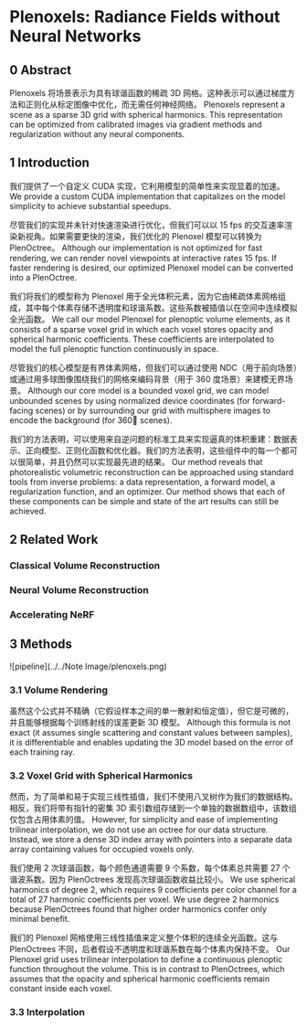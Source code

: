 # Plenoxels: Radiance Fields without Neural Networks

## 0 Abstract

Plenoxels 将场景表示为具有球谐函数的稀疏 3D 网格。这种表示可以通过梯度方法和正则化从标定图像中优化，而无需任何神经网络。
Plenoxels represent a scene as a sparse 3D grid with spherical harmonics. This representation can be optimized from calibrated images via gradient methods and regularization without any neural components.

## 1 Introduction

我们提供了一个自定义 CUDA 实现，它利用模型的简单性来实现显着的加速。
We provide a custom CUDA implementation that capitalizes on the model simplicity to achieve substantial speedups.

尽管我们的实现并未针对快速渲染进行优化，但我们可以以 15 fps 的交互速率渲染新视角。如果需要更快的渲染，我们优化的 Plenoxel 模型可以转换为 PlenOctree。
Although our implementation is not optimized for fast rendering, we can render novel viewpoints at interactive rates 15 fps. If faster rendering is desired, our optimized Plenoxel model can be converted into a PlenOctree.

我们将我们的模型称为 Plenoxel 用于全光体积元素，因为它由稀疏体素网格组成，其中每个体素存储不透明度和球谐系数。这些系数被插值以在空间中连续模拟全光函数。
We call our model Plenoxel for plenoptic volume elements, as it consists of a sparse voxel grid in which each voxel stores opacity and spherical harmonic coefficients. These coefficients are interpolated to model the full plenoptic function continuously in space.

尽管我们的核心模型是有界体素网格，但我们可以通过使用 NDC（用于前向场景）或通过用多球图像围绕我们的网格来编码背景（用于 360 度场景）来建模无界场景。
Although our core model is a bounded voxel grid, we can model unbounded scenes by using normalized device coordinates (for forward-facing scenes) or by surrounding our grid with multisphere images to encode the background (for 360 scenes).

我们的方法表明，可以使用来自逆问题的标准工具来实现逼真的体积重建：数据表示、正向模型、正则化函数和优化器。我们的方法表明，这些组件中的每一个都可以很简单，并且仍然可以实现最先进的结果。
Our method reveals that photorealistic volumetric reconstruction can be approached using standard tools from inverse problems: a data representation, a forward model, a regularization function, and an optimizer. Our method shows that each of these components can be simple and state of the art results can still be achieved.

## 2 Related Work

### Classical Volume Reconstruction

### Neural Volume Reconstruction

### Accelerating NeRF

## 3 Methods

![pipeline](../../Note Image/plenoxels.png)

### 3.1 Volume Rendering

虽然这个公式并不精确（它假设样本之间的单一散射和恒定值），但它是可微的，并且能够根据每个训练射线的误差更新 3D 模型。
Although this formula is not exact (it assumes single scattering and constant values between samples), it is differentiable and enables updating the 3D model based on the error of each training ray.

### 3.2 Voxel Grid with Spherical Harmonics

然而，为了简单和易于实现三线性插值，我们不使用八叉树作为我们的数据结构。相反，我们将带有指针的密集 3D 索引数组存储到一个单独的数据数组中，该数组仅包含占用体素的值。
However, for simplicity and ease of implementing trilinear interpolation, we do not use an octree for our data structure. Instead, we store a dense 3D index array with pointers into a separate data array containing values for occupied voxels only.

我们使用 2 次球谐函数，每个颜色通道需要 9 个系数，每个体素总共需要 27 个谐波系数。因为 PlenOctrees 发现高次球谐函数收益比较小。
We use spherical harmonics of degree 2, which requires 9 coefficients per color channel for a total of 27 harmonic coefficients per voxel. We use degree 2 harmonics because PlenOctrees found that higher order harmonics confer only minimal benefit.

我们的 Plenoxel 网格使用三线性插值来定义整个体积的连续全光函数。这与 PlenOctrees 不同，后者假设不透明度和球谐系数在每个体素内保持不变。
Our Plenoxel grid uses trilinear interpolation to define a continuous plenoptic function throughout the volume. This is in contrast to PlenOctrees, which assumes that the opacity and spherical harmonic coefficients remain constant inside each voxel.

### 3.3 Interpolation














